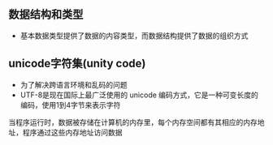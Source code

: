 ## 数据结构和类型
- 基本数据类型提供了数据的内容类型，而数据结构提供了数据的组织方式
  
## unicode字符集(unity code)
- 为了解决跨语言环境和乱码的问题
- UTF-8是现在国际上最广泛使用的 unicode 编码方式，它是一种可变长度的编码，使用1到4字节来表示字符


当程序运行时，数据被存储在计算机的内存里，每个内存空间都有其相应的内存地址，程序通过这些内存地址访问数据